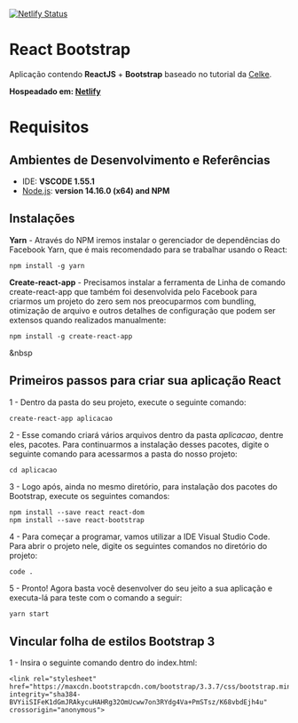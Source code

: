 

[![Netlify Status](https://api.netlify.com/api/v1/badges/0cbdee6c-641b-48f4-ac2a-1a7648fdbd0f/deploy-status)](https://app.netlify.com/sites/react-bootstrap777/deploys)

# React Bootstrap
Aplicação contendo **ReactJS** + **Bootstrap** baseado no tutorial da [Celke](https://celke.com.br/artigo/como-integrar-o-react-com-bootstrap).

**Hospeadado em: [Netlify](https://react-bootstrap777.netlify.app/)**

# Requisitos


## **Ambientes de Desenvolvimento e Referências**

* IDE:    **VSCODE 1.55.1**
* [Node.js](https://nodejs.org/en/):    **version 14.16.0 (x64) and NPM**

## Instalações

**Yarn** - Através do NPM iremos instalar o gerenciador de dependências do Facebook Yarn, que é mais recomendado para se trabalhar usando o React:

```
npm install -g yarn
````

**Create-react-app** - Precisamos instalar a ferramenta de Linha de comando create-react-app que também foi desenvolvida pelo Facebook para criarmos um projeto do zero sem nos preocuparmos com bundling, otimização de arquivo e outros detalhes de configuração que podem ser extensos quando realizados manualmente:

```
npm install -g create-react-app
````


&nbsp


## Primeiros passos para criar sua aplicação React

1 - Dentro da pasta do seu projeto, execute o seguinte comando: 
```sh
create-react-app aplicacao
```

2 - Esse comando criará vários arquivos dentro da pasta *aplicacao*, dentre eles, pacotes. Para continuarmos a instalação desses pacotes, digite o seguinte comando para acessarmos a pasta do nosso projeto:
```
cd aplicacao
````

3 - Logo após, ainda no mesmo diretório, para instalação dos pacotes do Bootstrap, execute os seguintes comandos:
```
npm install --save react react-dom
npm install --save react-bootstrap
````

4 - Para começar a programar, vamos utilizar a IDE Visual Studio Code. Para abrir o projeto nele, digite os seguintes comandos no diretório do projeto:
```
code .
````

5 - Pronto! Agora basta você desenvolver do seu jeito a sua aplicação e executa-lá para teste com o comando a seguir:
```
yarn start
````


## Vincular folha de estilos Bootstrap 3

1 - Insira o seguinte comando dentro do index.html:
```
<link rel="stylesheet" href="https://maxcdn.bootstrapcdn.com/bootstrap/3.3.7/css/bootstrap.min.css" integrity="sha384-BVYiiSIFeK1dGmJRAkycuHAHRg32OmUcww7on3RYdg4Va+PmSTsz/K68vbdEjh4u" crossorigin="anonymous">
```
